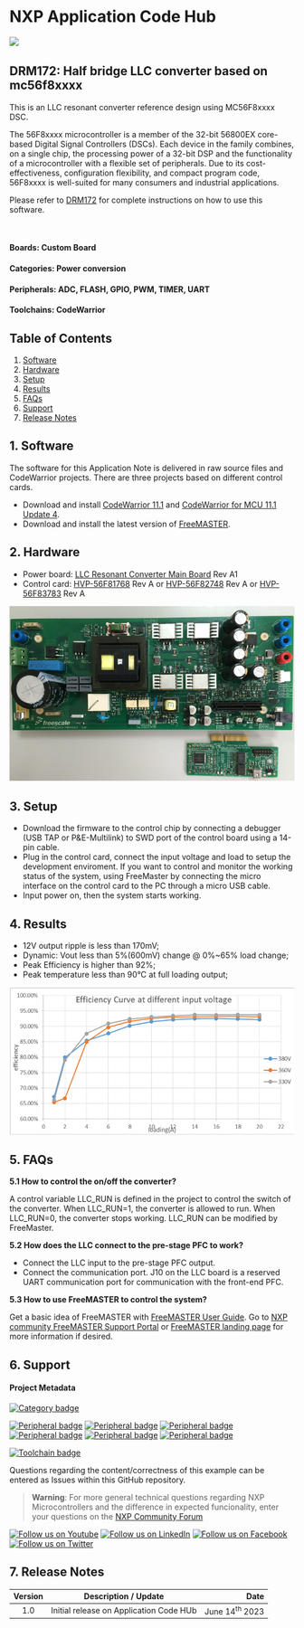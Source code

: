 # NXP Application Code Hub
[<img src="https://mcuxpresso.nxp.com/static/icon/nxp-logo-color.svg" width="100"/>](https://www.nxp.com)

## DRM172: Half bridge LLC converter based on mc56f8xxxx
This is an LLC resonant converter reference design using MC56F8xxxx DSC.

The 56F8xxxx microcontroller is a member of the 32-bit 56800EX core-based Digital Signal Controllers (DSCs). Each device in the family combines, on a single chip, the processing power of a 32-bit DSP and the functionality of a microcontroller with a flexible set of peripherals. Due to its cost-effectiveness, configuration flexibility, and compact program code, 56F8xxxx is well-suited for many consumers and industrial applications.

Please refer to [DRM172](https://www.nxp.com/webapp/sps/download/preDownload.jsp?render=true) for complete instructions on how to use this software.

<br />

#### Boards: Custom Board
#### Categories: Power conversion
#### Peripherals: ADC, FLASH, GPIO, PWM, TIMER, UART
#### Toolchains: CodeWarrior

## Table of Contents
1. [Software](#step1)
2. [Hardware](#step2)
3. [Setup](#step3)
4. [Results](#step4)
5. [FAQs](#step5) 
6. [Support](#step6)
7. [Release Notes](#step7)

## 1. Software<a name="step1"></a>
The software for this Application Note is delivered in raw source files and CodeWarrior projects. There are three projects based on different control cards.
- Download and install [CodeWarrior 11.1](https://www.nxp.com/design/software/development-software/codewarrior-development-tools/codewarrior-legacy/codewarrior-for-mcus-eclipse-ide-coldfire-56800-e-dsc-qorivva-56xx-rs08-s08-s12z-11-1:CW-MCU10) and [CodeWarrior for MCU 11.1 Update 4](https://www.nxp.com/design/software/development-software/codewarrior-development-tools/codewarrior-legacy/codewarrior-for-mcus-eclipse-ide-coldfire-56800-e-dsc-qorivva-56xx-rs08-s08-s12z-11-1:CW-MCU10). 
- Download and install the latest version of [FreeMASTER](https://www.nxp.com/freemaster).
  
## 2. Hardware<a name="step2"></a>
* Power board: [LLC Resonant Converter Main Board](https://www.nxp.com/design/designs/llc-resonant-converter-with-sync-rectifier:RDLLC56F82748) Rev A1
* Control card: [HVP-56F81768](https://www.nxp.com/part/HVP-56F81768#/) Rev A or [HVP-56F82748](https://www.nxp.com/part/HVP-56F82748#/) Rev A or [HVP-56F83783](https://www.nxp.com/part/HVP-56F83783#/) Rev A

![hardware](images/hardware.PNG)

## 3. Setup<a name="step3"></a>
* Download the firmware to the control chip by connecting a debugger (USB TAP or P&E-Multilink) to SWD port of the control board using a 14-pin cable.
* Plug in the control card, connect the input voltage and load to setup the development enviroment. If you want to control and monitor the working status of the system, using FreeMaster by connecting the micro interface on the control card to the PC through a micro USB cable.
* Input power on, then the system starts working.


## 4. Results<a name="step4"></a>
* 12V output ripple is less than 170mV;
* Dynamic: Vout less than 5%(600mV) change @ 0%~65% load change;
* Peak Efficiency is higher than 92%;
* Peak temperature less than 90°C at full loading output;

![efficiency](images/efficiency.PNG)


## 5. FAQs<a name="step5"></a>
**5.1 How to control the on/off the converter?**

A control variable LLC_RUN is defined in the project to control the switch of the converter. When LLC_RUN=1, the converter is allowed to run. When LLC_RUN=0, the converter stops working. LLC_RUN can be modified by FreeMaster.

**5.2 How does the LLC connect to the pre-stage PFC to work?**

- Connect the LLC input to the pre-stage PFC output.
- Connect the communication port. J10 on the LLC board is a reserved UART communication port for communication with the front-end PFC.

**5.3 How to use FreeMASTER to control the system?**

Get a basic idea of FreeMASTER with [FreeMASTER User Guide](https://www.nxp.com/docs/en/user-guide/FMSTERUG.pdf). Go to [NXP community FreeMASTER Support Portal](https://community.nxp.com/t5/FreeMASTER/bd-p/freemaster) or [FreeMASTER landing page](https://www.nxp.com/freemaster) for more information if desired.

## 6. Support<a name="step6"></a>
#### Project Metadata
<!----- Boards ----->


<!----- Categories ----->
[![Category badge](https://img.shields.io/badge/Category-POWER%20CONVERSION-yellowgreen)](https://github.com/search?q=org%3Anxp-appcodehub+power_conversion+in%3Areadme&type=Repositories)

<!----- Peripherals ----->
[![Peripheral badge](https://img.shields.io/badge/Peripheral-ADC-yellow)](https://github.com/search?q=org%3Anxp-appcodehub+adc+in%3Areadme&type=Repositories) [![Peripheral badge](https://img.shields.io/badge/Peripheral-FLASH-yellow)](https://github.com/search?q=org%3Anxp-appcodehub+flash+in%3Areadme&type=Repositories) [![Peripheral badge](https://img.shields.io/badge/Peripheral-GPIO-yellow)](https://github.com/search?q=org%3Anxp-appcodehub+gpio+in%3Areadme&type=Repositories) [![Peripheral badge](https://img.shields.io/badge/Peripheral-PWM-yellow)](https://github.com/search?q=org%3Anxp-appcodehub+pwm+in%3Areadme&type=Repositories) [![Peripheral badge](https://img.shields.io/badge/Peripheral-TIMER-yellow)](https://github.com/search?q=org%3Anxp-appcodehub+timer+in%3Areadme&type=Repositories) [![Peripheral badge](https://img.shields.io/badge/Peripheral-UART-yellow)](https://github.com/search?q=org%3Anxp-appcodehub+uart+in%3Areadme&type=Repositories)

<!----- Toolchains ----->
[![Toolchain badge](https://img.shields.io/badge/Toolchain-CODEWARRIOR-orange)](https://github.com/search?q=org%3Anxp-appcodehub+codewarrior+in%3Areadme&type=Repositories)

Questions regarding the content/correctness of this example can be entered as Issues within this GitHub repository.

>**Warning**: For more general technical questions regarding NXP Microcontrollers and the difference in expected funcionality, enter your questions on the [NXP Community Forum](https://community.nxp.com/)

[![Follow us on Youtube](https://img.shields.io/badge/Youtube-Follow%20us%20on%20Youtube-red.svg)](https://www.youtube.com/@NXP_Semiconductors)
[![Follow us on LinkedIn](https://img.shields.io/badge/LinkedIn-Follow%20us%20on%20LinkedIn-blue.svg)](https://www.linkedin.com/company/nxp-semiconductors)
[![Follow us on Facebook](https://img.shields.io/badge/Facebook-Follow%20us%20on%20Facebook-blue.svg)](https://www.facebook.com/nxpsemi/)
[![Follow us on Twitter](https://img.shields.io/badge/Twitter-Follow%20us%20on%20Twitter-white.svg)](https://twitter.com/NXP)

## 7. Release Notes<a name="step7"></a>
| Version | Description / Update                           | Date                        |
|:-------:|------------------------------------------------|----------------------------:|
| 1.0     | Initial release on Application Code HUb        | June 14<sup>th</sup> 2023 |

